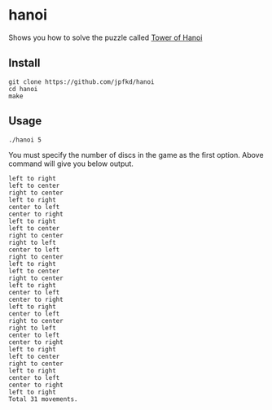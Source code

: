 # hanoi
Shows you how to solve the puzzle called [Tower of Hanoi](https://en.wikipedia.org/wiki/Tower_of_Hanoi)

## Install
```
git clone https://github.com/jpfkd/hanoi
cd hanoi
make
```

## Usage
```
./hanoi 5
```

You must specify the number of discs in the game as the first option. Above
command will give you below output.

```
left to right
left to center
right to center
left to right
center to left
center to right
left to right
left to center
right to center
right to left
center to left
right to center
left to right
left to center
right to center
left to right
center to left
center to right
left to right
center to left
right to center
right to left
center to left
center to right
left to right
left to center
right to center
left to right
center to left
center to right
left to right
Total 31 movements.
```
